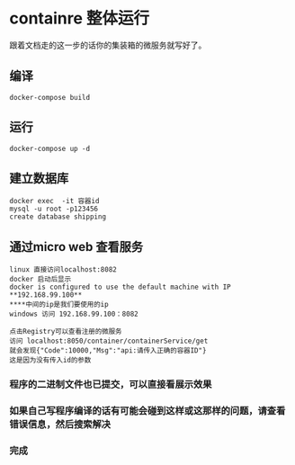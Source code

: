 # containre 整体运行

跟着文档走的这一步的话你的集装箱的微服务就写好了。

## 编译

```shell
docker-compose build
```

## 运行

```shell
docker-compose up -d
```

## 建立数据库
```shell
docker exec  -it 容器id
mysql -u root -p123456
create database shipping
```

## 通过micro web 查看服务

```
linux 直接访问localhost:8082
docker 启动后显示
docker is configured to use the default machine with IP **192.168.99.100**
****中间的ip是我们要使用的ip
windows 访问 192.168.99.100：8082

点击Registry可以查看注册的微服务
访问 localhost:8050/container/containerService/get
就会发现{"Code":10000,"Msg":"api:请传入正确的容器ID"}
这是因为没有传入id的参数
```

###  程序的二进制文件也已提交，可以直接看展示效果
###  如果自己写程序编译的话有可能会碰到这样或这那样的问题，请查看错误信息，然后搜索解决
### 完成